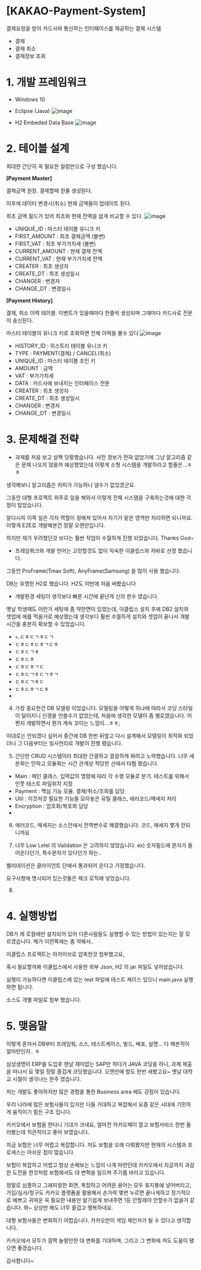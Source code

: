 # [KAKAO-Payment-System]
결제요청을 받아 카드사와 통신하는 인터페이스를 제공하는 결제 시스템
 - 결제
 - 결제 취소
 - 결제정보 조회



# 1. 개발 프레임워크
 - Windows 10
 - Eclipse (Java)
![image](https://user-images.githubusercontent.com/83941428/117798854-81561500-b28c-11eb-84d6-843803d1917f.png)

 - H2 Embeded Data Base
![image](https://user-images.githubusercontent.com/83941428/117798966-9d59b680-b28c-11eb-821a-a19f950325b5.png)



# 2. 테이블 설계

최대한 간단히 꼭 필요한 컬럼만으로 구성 했습니다.


**[Payment Master]**

결제금액 원장. 결제할때 한줄 생성된다.

이후에 데이터 변경시(취소) 현재 금액들이 업데이트 된다.

최초 금액 필드가 있어 최초와 현재 잔액을 쉽게 비교할 수 있다.
![image](https://user-images.githubusercontent.com/83941428/117798259-eb21ef00-b28b-11eb-860b-83c594d71eb4.png)
 - UNIQUE_ID : 마스터 테이블 유니크 키
 - FIRST_AMOUNT : 최초 결제금액 (불변)
 - FIRST_VAT : 최초 부가가치세 (불변)
 - CURRENT_AMOUNT : 현재 결제 잔액
 - CURRENT_VAT : 현재 부가가치세 잔액
 - CREATER : 최초 생성자
 - CREATE_DT : 최초 생성일시
 - CHANGER : 변경자
 - CHANGE_DT : 변경일시


**[Payment History]**

결제, 취소 이력 테이블. 이벤트가 있을때마다 한줄씩 생성되며 그때마다 카드사로 전문이 송신된다.

마스터 테이블의 유니크 키로 조회하면 전체 이력을 볼수 있다
![image](https://user-images.githubusercontent.com/83941428/117800439-19083300-b28e-11eb-9c0d-d436b442b6c3.png)
 - HISTORY_ID : 히스토리 테이블 유니크 키
 - TYPE : PAYMENT(결제) / CANCEL(취소)
 - UNIQUE_ID : 마스터 테이블 조인 키
 - AMOUNT : 금액
 - VAT : 부가가치세
 - DATA : 카드사에 보내지는 인터페이스 전문
 - CREATER : 최초 생성자
 - CREATE_DT : 최초 생성일시
 - CHANGER : 변경자
 - CHANGE_DT : 변경일시



# 3. 문제해결 전략
- 과제를 처음 보고 살짝 당황했습니다. 사전 정보가 전혀 없었기에 그냥 알고리즘 같은 문제 나오지 않을까 예상했었는데 이렇게 소형 시스템을 개발하라고 할줄은...ㅎㅎ

생각해보니 알고리즘은 카피가 가능하니 낼수가 없었겠군요.

그동안 대형 프로젝트 위주로 일을 해와서 이렇게 전체 시스템을 구축하는것에 대한 걱정이 많았습니다.

알다시피 이쪽 일은 각자 역할이 정해져 있어서 자기가 맡은 영역만 처리하면 되니까요. 이렇게 E2E로 개발해본건 정말 오랜만입니다.

하지만 제가 우려했던것 보다는 훨씬 작업이 수월하게 진행 되었습니다. Thanks God~

- 프레임워크와 개발 언어는 고민할것도 없이 익숙한 이클립스와 자바로 선정 했습니다.

그동안 ProFrame(Tmax Soft), AnyFrame(Samsung) 을 많이 사용 했습니다.

DB는 유명한 H2로 했습니다. H2도 이번에 처음 써봤습니다
- 개발환경 세팅이 생각보다 빠른 시간에 끝난게 신의 한수 였습니다.

옛날 학생때도 이런거 세팅에 좀 약한면이 있었는데, 이클립스 설치 후에 DB2 설치와 셋업에 애를 먹을거로 예상했는데 생각보다 훨씬 수월하게 설치와 셋업이 끝나서 개발 시간을 충분히 확보할 수 있었습니다.
- ㄴㄷㅎㄷㄱㅎㄷㄱ
- ㄷㅎㄷㅎㄷㅎㄱㄷㅎ
- ㄷㅎㄷㄱㅎ
- ㄷㅎㄷㅎ
- ㄷㅎㄷㅎㄱㄷ
- ㄷㅎㄷㄱㅎㄷㄱㅎㄱ
- ㄷㅎㄷㄱㅎㄷ
- ㄷㅎㄷㅎㄱㄷㅎ
- 


 
4. 가장 중요한건 DB 모델링 이었습니다. 모델링을 어떻게 하냐에 따라서 코딩 스타일이 달라지니 신경을 안쓸수가 없었는데, 처음에 생각한 모델이 좀 별로였습니다. 어쩐지 개발하면서 뭔가 계속 꼬이는 느낌이...ㅎㅎ;

이대로는 안되겠다 싶어서 중간에 DB 한번 뒤엎고 다시 설계해서 모델링이 최적화 되었더니 그 다음부터는 일사천리로 개발이 진행 됐습니다.

5. 간단한 CRUD 시스템이라 최대한 간결하고 깔끔하게 짜려고 노력했습니다. 너무 세분화는 안하고 모듈화는 시간 관계상 적당한 선에서 타협 했습니다.

 - Main : 메인 클래스. 입력값의 명령에 따라 각 수행 모듈로 분기. 테스트를 위해서 인풋 테스트 파일위치 지정
 - Payment : 핵심 기능 모듈. 결제/취소/조회를 담당
 - Util : 이것저것 필요한 기능들 모아놓은 유틸 클래스, 에러코드/메세지 처리
 - Encryption : 암호화/복호화 담당
 - 

6. 에러코드, 메세지는 소스안에서 전역변수로 해결했습니다. 코드, 메세지 몇개 안되니까요

7. 너무 Low Lelel 의 Validation 은 고려하지 않았습니다. ex) 숫자필드에 문자가 들어온다던가, 특수문자가 있다던가 하는..

밸리데이션은 클라이언트 단에서 통과되어 온다고 가정했습니다.

요구사항에 명시되어 있는것들은 체크 로직에 넣었습니다.

8. 



# 4. 실행방법
DB가 제 로컬에만 설치되어 있어 다른사람들도 실행할 수 있는 방법이 있는지는 잘 모르겠습니다. 제가 이런쪽에는 좀 약해서..

이클립스 프로젝트는 아카이브로 압축한것 첨부했고요,

혹시 필요할까봐 이클립스에서 사용한 외부 Json, H2 의 jar 파일도 넣어놨습니다.

실행이 가능하다면 이클립스에 있는 test 파일에 테스트 케이스 있으니 main.java 실행하면 됩니다.

소스도 개별 파일로 첨부 했습니다.



# 5. 맺음말
이렇게 혼자서 DB부터 프레임웍, 소스, 테스트케이스, 빌드, 배포, 설명... 다 해본적이 얼마만인지.. ㅎ

삼성생명이 ERP를 도입후 맨날 재미없는 SAP만 하다가 JAVA 코딩을 하니, 과제 제출을 떠나서 요 몇일 정말 즐겁게 코딩했습니다. 오랜만에 밤도 한번 새봤고요~ 옛날 대학교 시절이 생각나는 한주 였습니다.

저는 개발도 좋아하지만 많은 경험을 통한 Business area 에도 강점이 있습니다.

우리 나라에 많은 보험사들이 있지만 다들 거대하고 복잡해서 요즘 같은 시대에 기민하게 움직이기 힘든 구조 입니다.

카카오에서 보험을 한다니 기대가 크네요, 얼마전 카카오페이 깔고 보험서비스 한번 둘러봤는데 직관적이고 좋아 보였습니다.

지금 보험은 너무 어렵고 복잡합니다. 저도 보험을 오래 다뤄봤지만 현재의 시스템과 프로세스는 아쉬운 점이 많습니다.

보험이 복잡하고 어렵고 항상 손해보는 느낌이 나게 마련인데 카카오에서 지금까지 과감한 도전을 한것처럼 보험에서도 대 변혁을 일으켜 주기를 바라고 있습니다.

정말로 심플하고 그래피컬한 화면, 복잡하고 어려운 용어는 모두 휴지통에 넣어버리고, 가입/심사/청구도 카카오 플랫폼을 활용해서 손가락 몇번 누르면 끝나게하고 정기적으로 예쁘고 귀여운 꼭 필요한 내용만 알기쉽게 보내주면 1등 안할래야 안할수가 없을거 같습니다. 와~ 상상만 해도 너무 즐겁고 행복하네요.

대형 보험사들은 변화하기 어렵습니다. 카카오만이 게임 체인저가 될 수 있다고 생각합니다.

카카오에서 모두가 깜짝 놀랄만한 대 변화를 기대하며, 그리고 그 변화에 저도 도움이 됐으면 좋겠습니다.


감사합니다~
